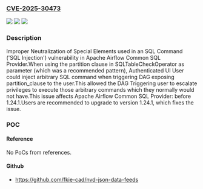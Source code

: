 ### [CVE-2025-30473](https://cve.mitre.org/cgi-bin/cvename.cgi?name=CVE-2025-30473)
![](https://img.shields.io/static/v1?label=Product&message=Apache%20Airflow%20Common%20SQL%20Provider&color=blue)
![](https://img.shields.io/static/v1?label=Version&message=0%3C%201.24.1%20&color=brighgreen)
![](https://img.shields.io/static/v1?label=Vulnerability&message=CWE-89%20Improper%20Neutralization%20of%20Special%20Elements%20used%20in%20an%20SQL%20Command%20('SQL%20Injection')&color=brighgreen)

### Description

Improper Neutralization of Special Elements used in an SQL Command ('SQL Injection') vulnerability in Apache Airflow Common SQL Provider.When using the partition clause in SQLTableCheckOperator as parameter (which was a recommended pattern), Authenticated UI User could inject arbitrary SQL command when triggering DAG exposing partition_clause to the user.This allowed the DAG Triggering user to escalate privileges to execute those arbitrary commands which they normally would not have.This issue affects Apache Airflow Common SQL Provider: before 1.24.1.Users are recommended to upgrade to version 1.24.1, which fixes the issue.

### POC

#### Reference
No PoCs from references.

#### Github
- https://github.com/fkie-cad/nvd-json-data-feeds

